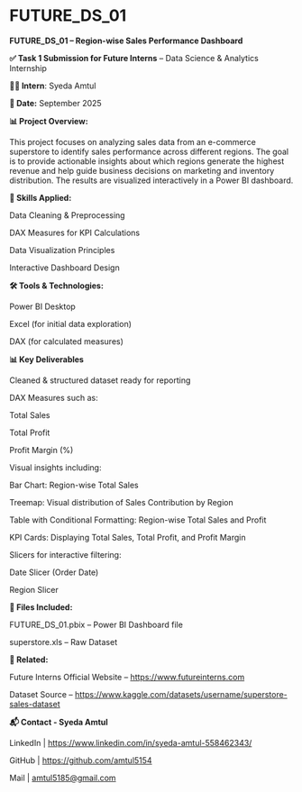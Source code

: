 # FUTURE_DS_01

**FUTURE_DS_01 – Region-wise Sales Performance Dashboard**

**✅ Task 1 Submission for Future Interns** – Data Science & Analytics Internship

**👨‍💻 Intern**: Syeda Amtul

**📅 Date:** September 2025


**📊 Project Overview:**

This project focuses on analyzing sales data from an e-commerce superstore to identify sales performance across different regions. The goal is to provide actionable insights about which regions generate the highest revenue and help guide business decisions on marketing and inventory distribution. The results are visualized interactively in a Power BI dashboard.

**🧠 Skills Applied:**

Data Cleaning & Preprocessing

DAX Measures for KPI Calculations

Data Visualization Principles

Interactive Dashboard Design

**🛠 Tools & Technologies:**

Power BI Desktop

Excel (for initial data exploration)

DAX (for calculated measures)

**📊 Key Deliverables**

Cleaned & structured dataset ready for reporting

DAX Measures such as:

Total Sales

Total Profit

Profit Margin (%)

Visual insights including:

Bar Chart: Region-wise Total Sales

Treemap: Visual distribution of Sales Contribution by Region

Table with Conditional Formatting: Region-wise Total Sales and Profit

KPI Cards: Displaying Total Sales, Total Profit, and Profit Margin

Slicers for interactive filtering:

Date Slicer (Order Date)

Region Slicer

**📁 Files Included:**

FUTURE_DS_01.pbix – Power BI Dashboard file

superstore.xls – Raw Dataset

**🔗 Related:**

Future Interns Official Website – https://www.futureinterns.com

Dataset Source – https://www.kaggle.com/datasets/username/superstore-sales-dataset

**📬 Contact - Syeda Amtul**

LinkedIn | https://www.linkedin.com/in/syeda-amtul-558462343/

GitHub | https://github.com/amtul5154

Mail | amtul5185@gmail.com
